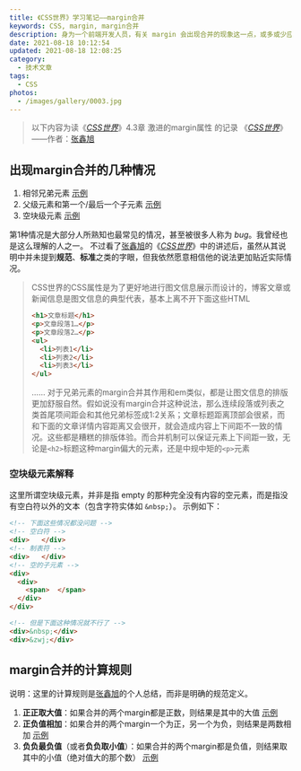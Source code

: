 ```yaml
---
title: 《CSS世界》学习笔记——margin合并
keywords: CSS, margin, margin合并
description: 身为一个前端开发人员，有关 margin 会出现合并的现象这一点，或多或少应该都是知道一些的。只是在这之前，我仅仅是知道两个相邻的兄弟元素之间的上下 margin 值会发生重叠，最终结果取更大的 margin 值，以及子元素的 margin-top 值会溢出到父元素上面；这种程度的浅显认知。
date: 2021-08-18 10:12:54
updated: 2021-08-18 12:08:25
category:
  - 技术文章
tags:
  - CSS
photos:
  - /images/gallery/0003.jpg
---
```


> 以下内容为读《[*CSS世界*][css-world]》4.3章 激进的margin属性 的记录
> 《[*CSS世界*][css-world]》——作者：[张鑫旭][zhangxinxu]

## 出现margin合并的几种情况

1. 相邻兄弟元素 [示例][margin-combine-sibling]
2. 父级元素和第一个/最后一个子元素 [示例][margin-combine-father-son]
3. 空块级元素 [示例][margin-combine-blank]

第1种情况是大部分人所熟知也最常见的情况，甚至被很多人称为 *bug*。我曾经也是这么理解的人之一。
不过看了[张鑫旭][zhangxinxu]的《[*CSS世界*][css-world]》中的讲述后，虽然从其说明中并未提到**规范**、**标准**之类的字眼，但我依然愿意相信他的说法更加贴近实际情况。

> CSS世界的CSS属性是为了更好地进行图文信息展示而设计的，博客文章或新闻信息是图文信息的典型代表，基本上离不开下面这些HTML
> ```html
> <h1>文章标题</h1>
> <p>文章段落1…</p>
> <p>文章段落2…</p>
> <ul>
>   <li>列表1</li>
>   <li>列表2</li>
>   <li>列表3</li>
> </ul>
> ```
> ……
> 对于兄弟元素的margin合并其作用和em类似，都是让图文信息的排版更加舒服自然。假如说没有margin合并这种说法，那么连续段落或列表之类首尾项间距会和其他兄弟标签成1:2关系；文章标题距离顶部会很紧，而和下面的文章详情内容距离又会很开，就会造成内容上下间距不一致的情况。这些都是糟糕的排版体验。而合并机制可以保证元素上下间距一致，无论是`<h2>`标题这种margin偏大的元素，还是中规中矩的`<p>`元素

### 空块级元素解释

这里所谓空块级元素，并非是指 empty 的那种完全没有内容的空元素，而是指没有空白符以外的文本（包含字符实体如 `&nbsp;`）。
示例如下：
```html
<!-- 下面这些情况都没问题 -->
<!-- 空白符 -->
<div>   </div>
<!-- 制表符 -->
<div>	</div>
<!-- 空的子元素 -->
<div>
  <div>
    <span>  </span>
  </div>
</div>

<!-- 但是下面这种情况就不行了 -->
<div>&nbsp;</div>
<div>&zwj;</div>
```

## margin合并的计算规则

说明：这里的计算规则是[张鑫旭][zhangxinxu]的个人总结，而非是明确的规范定义。

1. **正正取大值**：如果合并的两个margin都是正数，则结果是其中的大值 [示例][margin-combine-rule-positive-positive]
2. **正负值相加**：如果合并的两个margin一个为正，另一个为负，则结果是两数相加 [示例][margin-combine-rule-positive-negative]
3. **负负最负值**（或者**负负取小值**）：如果合并的两个margin都是负值，则结果取其中的小值（绝对值大的那个数） [示例][margin-combine-rule-negative-negative]


[zhangxinxu]: https://www.zhangxinxu.com/
[css-world]: https://item.jd.com/12262251.html
[margin-combine-sibling]: https://wayowe.com/demos/css-world/margin-combine-1.html
[margin-combine-father-son]: https://wayowe.com/demos/css-world/margin-combine-2.html
[margin-combine-blank]: https://wayowe.com/demos/css-world/margin-combine-3.html
[margin-combine-rule-positive-positive]: https://wayowe.com/demos/css-world/margin-combine-rule-1.html
[margin-combine-rule-positive-negative]: https://wayowe.com/demos/css-world/margin-combine-rule-2.html
[margin-combine-rule-negative-negative]: https://wayowe.com/demos/css-world/margin-combine-rule-3.html
